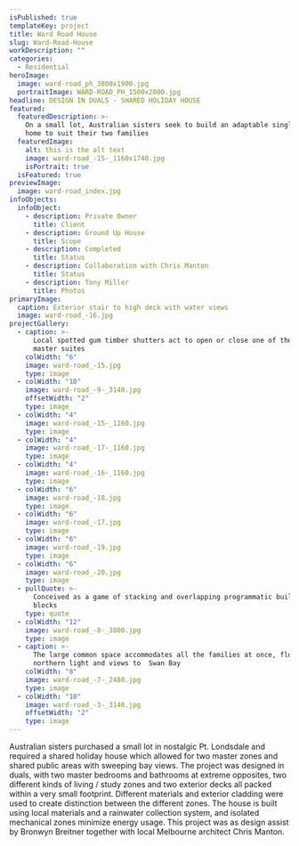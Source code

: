 ```yaml
---
isPublished: true
templateKey: project
title: Ward Road House
slug: Ward-Road-House
workDescription: ""
categories:
  - Residential
heroImage:
  image: ward-road_ph_3800x1900.jpg
  portraitImage: WARD-ROAD_PH_1500x2000.jpg
headline: DESIGN IN DUALS - SHARED HOLIDAY HOUSE
featured:
  featuredDescription: >-
    On a small lot, Australian sisters seek to build an adaptable single family
    home to suit their two families
  featuredImage:
    alt: this is the alt text
    image: ward-road_-15-_1160x1740.jpg
    isPortrait: true
  isFeatured: true
previewImage:
  image: ward-road_index.jpg
infoObjects:
  infoObject:
    - description: Private Owner
      title: Client
    - description: Ground Up House
      title: Scope
    - description: Completed
      title: Status
    - description: Collaboration with Chris Manton
      title: Status
    - description: Tony Miller
      title: Photos
primaryImage:
  caption: Exterior stair to high deck with water views
  image: ward-road_-16.jpg
projectGallery:
  - caption: >-
      Local spotted gum timber shutters act to open or close one of the two
      master suites
    colWidth: "6"
    image: ward-road_-15.jpg
    type: image
  - colWidth: "10"
    image: ward-road_-9-_3140.jpg
    offsetWidth: "2"
    type: image
  - colWidth: "4"
    image: ward-road_-15-_1160.jpg
    type: image
  - colWidth: "4"
    image: ward-road_-17-_1160.jpg
    type: image
  - colWidth: "4"
    image: ward-road_-16-_1160.jpg
    type: image
  - colWidth: "6"
    image: ward-road_-18.jpg
    type: image
  - colWidth: "6"
    image: ward-road_-17.jpg
    type: image
  - colWidth: "6"
    image: ward-road_-19.jpg
    type: image
  - colWidth: "6"
    image: ward-road_-20.jpg
    type: image
  - pullQuote: >-
      Conceived as a game of stacking and overlapping programmatic building
      blocks
    type: quote
  - colWidth: "12"
    image: ward-road_-8-_3800.jpg
    type: image
  - caption: >-
      The large common space accommodates all the families at once, flooded with
      northern light and views to  Swan Bay
    colWidth: "8"
    image: ward-road_-7-_2480.jpg
    type: image
  - colWidth: "10"
    image: ward-road_-3-_3140.jpg
    offsetWidth: "2"
    type: image
---
```


Australian sisters purchased a small lot in nostalgic Pt. Londsdale and required a shared holiday house which allowed for two master zones and shared public areas with sweeping bay views. The project was designed in duals, with two master bedrooms and bathrooms at extreme opposites, two different kinds of living / study zones and two exterior decks all packed within a very small footprint. Different materials and exterior cladding were used to create distinction between the different zones. The house is built using local materials and a rainwater collection system, and isolated mechanical zones minimize energy usage. This project was as design assist by Bronwyn Breitner together with local Melbourne architect Chris Manton.
